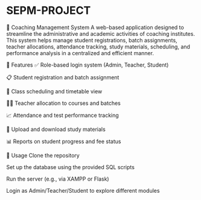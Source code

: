 # SEPM-PROJECT
🏫 Coaching Management System
A web-based application designed to streamline the administrative and academic activities of coaching institutes. This system helps manage student registrations, batch assignments, teacher allocations, attendance tracking, study materials, scheduling, and performance analysis in a centralized and efficient manner.

🚀 Features
✅ Role-based login system (Admin, Teacher, Student)

📋 Student registration and batch assignment

📅 Class scheduling and timetable view

🧑‍🏫 Teacher allocation to courses and batches

📈 Attendance and test performance tracking

📂 Upload and download study materials

📊 Reports on student progress and fee status

📌 Usage
Clone the repository

Set up the database using the provided SQL scripts

Run the server (e.g., via XAMPP or Flask)

Login as Admin/Teacher/Student to explore different modules

